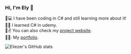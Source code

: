   ### Hi, I'm Ely :wave:



   :radio_button::computer: I have been coding in C# and still learning more about it!<br/>
   :radio_button::book: I learned C# in udemy.<br/>
   :radio_button::v: You can also check my [project website](https://book-sales-ely.azurewebsites.net/).<br/>
   :radio_button:📘: My [portfolio](https://elypasaporte.github.io/Elyportfolio/).
   <!--:radio_button::v: You can check my <a href="" target="_blank">villa booking app</a>.<br/>
   :radio_button::v: This is the <a href="" target="_blank">API</a> of the <a href="" target="_blank">villa booking app</a>.<br/>-->


  ![Eliezer's GitHub stats](https://github-readme-stats.vercel.app/api?username=Elypasaporte&show_icons=true&theme=ayu-mirage)
